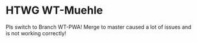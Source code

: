 # HTWG WT-Muehle

Pls switch to Branch WT-PWA! Merge to master caused a lot of issues and is not working correctly!
